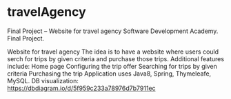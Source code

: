 # travelAgency
Final Project – Website for travel agency
Software Development Academy. Final Project. 

Website for travel agency
The idea is to have a website where users could serch for trips by given criteria and 
purchase those trips. Additional features include:
Home page
Configuring the trip offer 
Searching for trips by given criteria
Purchasing the trip 
Application uses Java8, Spring, Thymeleafe, MySQL. DB 
visualization: https://dbdiagram.io/d/5f959c233a78976d7b7911ec
 
